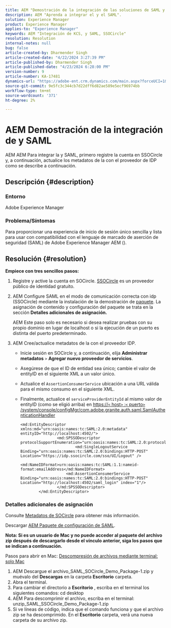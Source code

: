 ```yaml
---
title: AEM "Demostración de la integración de las soluciones de SAML y de la integración con el sistema de"
description: AEM "Aprenda a integrar el y el SAML".
solution: Experience Manager
product: Experience Manager
applies-to: "Experience Manager"
keywords: AEM "Integración de KCS, y SAML, SSOCircle"
resolution: Resolution
internal-notes: null
bug: false
article-created-by: Dharmender Singh
article-created-date: "4/22/2024 3:27:39 PM"
article-published-by: Dharmender Singh
article-published-date: "4/23/2024 6:28:00 PM"
version-number: 9
article-number: KA-17481
dynamics-url: "https://adobe-ent.crm.dynamics.com/main.aspx?forceUCI=1&pagetype=entityrecord&etn=knowledgearticle&id=fdb188d8-bc00-ef11-a1fd-6045bd026dc7"
source-git-commit: 9e5fc3c344cb7d22dff6d82ae589e5ecf96974bb
workflow-type: tm+mt
source-wordcount: '371'
ht-degree: 2%

---
```


# AEM Demostración de la integración de y SAML


AEM AEM Para integrar la y SAML, primero registre la cuenta en SSOCircle y, a continuación, actualice los metadatos de la con el proveedor de IDP como se describe a continuación.

## Descripción {#description}


### <b>Entorno</b>

Adobe Experience Manager

### <b>Problema/Síntomas</b>

Para proporcionar una experiencia de inicio de sesión único sencilla y lista para usar con compatibilidad con el lenguaje de marcado de aserción de seguridad (SAML) de Adobe Experience Manager AEM ().


## Resolución {#resolution}


<b>Empiece con tres sencillos pasos:</b>

1. Registre y active la cuenta en SOCircle. [SSOCircle](https://www.ssocircle.com/en/) es un proveedor público de identidad gratuito.
2. AEM Configure SAML en el modo de comunicación correcta con idp (SSOCircle) mediante la instalación de la demostración de [paquete](https://files.acrobat.com/a/preview/d0017bf5-c35a-483e-80a0-d6bfb0526299). La asignación de contenido y configuración del paquete se trata en la sección <b>Detalles adicionales de asignación.</b>



   AEM Este paso solo es necesario si desea realizar pruebas con su propio dominio en lugar de localhost o si la ejecución de un puerto es distinta del puerto predeterminado.


3. AEM Cree/actualice metadatos de la con el proveedor IDP.
   - Inicie sesión en SOCircle y, a continuación, elija <b>Administrar metadatos</b> `>`  <b>Agregar nuevo proveedor de servicios</b>.
   - Asegúrese de que el ID de entidad sea único; cambie el valor de entityID en el siguiente XML a un valor único.
   - Actualice el `AssertionConsumerService` ubicación a una URL válida para el mismo consumo en el siguiente XML.
   - Finalmente, actualice el `serviceProviderEntityId` al mismo valor de entityID (como se eligió arriba) en [https://`<` host`>` :`<` puerto`>` /system/console/configMgr/com.adobe.granite.auth.saml.SamlAuthenticationHandler](https://&lt;host>:&lt;port>/system/console/configMgr/com.adobe.granite.auth.saml.SamlAuthenticationHandler)



     ```
     <md:EntityDescriptor xmlns:md="urn:oasis:names:tc:SAML:2.0:metadata" entityID="http://localhost:4502/">
                     <md:SPSSODescriptor protocolSupportEnumeration="urn:oasis:names:tc:SAML:2.0:protocol">
                             <md:SingleLogoutService Binding="urn:oasis:names:tc:SAML:2.0:bindings:HTTP-POST" Location="https://idp.ssocircle.com/sso/UI/Logout" />
                             <md:NameIDFormat>urn:oasis:names:tc:SAML:1.1:nameid-format:emailAddress</md:NameIDFormat>        
                         <md:AssertionConsumerService Binding="urn:oasis:names:tc:SAML:2.0:bindings:HTTP-POST" Location="http://localhost:4502/saml_login" index="1"/>    
                     </md:SPSSODescriptor>
             </md:EntityDescriptor>
     ```








### Detalles adicionales de asignación

Consulte [Metadatos de SOCircle](https://idp.ssocircle.com/) para obtener más información.

Descargar [AEM Paquete de configuración de SAML](https://acrobat.adobe.com/link/track?uri=urn%3Aaaid%3Ascds%3AUS%3Ad0017bf5-c35a-483e-80a0-d6bfb0526299).

<b>Nota: Si es un usuario de Mac y no puede acceder al paquete del archivo zip después de descargarlo desde el vínculo anterior, siga los pasos que se indican a continuación. </b>

Pasos para abrir en Mac: [Descompresión de archivos mediante terminal: solo Mac](https://support.3playmedia.com/hc/en-us/articles/227729068-Unzipping-Files-Using-Terminal-Mac-Only)

1. AEM Descargue el archivo_SAML_SOCircle_Demo_Package-1.zip y muévalo del <b>Descargas</b> en la carpeta <b>Escritorio</b> carpeta.
2. Abra el terminal.
3. Para cambiar el directorio a <b>Escritorio</b> , escriba en el terminal los siguientes comandos: cd desktop
4. AEM Para descomprimir el archivo, escriba en el terminal: unzip_SAML_SSOCircle_Demo_Package-1.zip
5. Si ve líneas de código, indica que el comando funciona y que el archivo zip se ha descomprimido. En el <b>Escritorio</b> carpeta, verá una nueva carpeta de su archivo zip.



